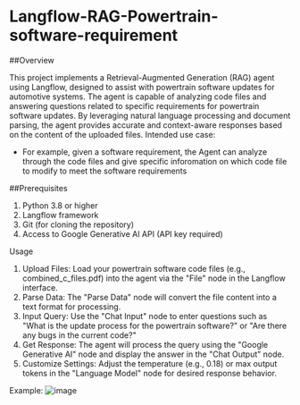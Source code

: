 # Langflow-RAG-Powertrain-software-requirement

##Overview

This project implements a Retrieval-Augmented Generation (RAG) agent using Langflow, designed to assist with powertrain software updates for automotive systems. The agent is capable of analyzing code files and answering questions related to specific requirements for powertrain software updates. By leveraging natural language processing and document parsing, the agent provides accurate and context-aware responses based on the content of the uploaded files.
Intended use case:
- For example, given a software requirement, the Agent can analyze through the code files and give specific inforomation on which code file to modify to meet the software requirements
 

##Prerequisites

1. Python 3.8 or higher
2. Langflow framework
3. Git (for cloning the repository)
4. Access to Google Generative AI API (API key required)

Usage

1. Upload Files: Load your powertrain software code files (e.g., combined_c_files.pdf) into the agent via the "File" node in the Langflow interface.
2. Parse Data: The "Parse Data" node will convert the file content into a text format for processing.
3. Input Query: Use the "Chat Input" node to enter questions such as "What is the update process for the powertrain software?" or "Are there any bugs in the current code?"
4. Get Response: The agent will process the query using the "Google Generative AI" node and display the answer in the "Chat Output" node.
5. Customize Settings: Adjust the temperature (e.g., 0.18) or max output tokens in the "Language Model" node for desired response behavior.

Example:
![image](https://github.com/user-attachments/assets/a23c8b58-41e1-420e-8177-3bca2ceecf6f)
